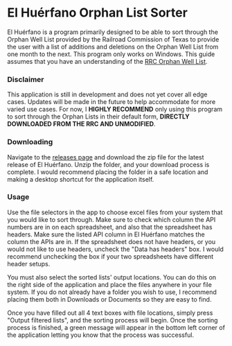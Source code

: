# El Huérfano Orphan List Sorter

El Huérfano is a program primarily designed to be able to sort through the Orphan Well List provided by the Railroad Commission of Texas to provide the user with a list of additions and deletions on the Orphan Well List from one month to the next. This program only works on Windows. This guide assumes that you have an understanding of the [RRC Orphan Well List](https://www.rrc.texas.gov/oil-and-gas/research-and-statistics/well-information/orphan-wells-12-months/).

### Disclaimer
This application is still in development and does not yet cover all edge cases. Updates will be made in the future to help accommodate for more varied use cases. For now, I **HIGHLY RECOMMEND** only using this program to sort through the Orphan Lists in their default form, **DIRECTLY DOWNLOADED FROM THE RRC AND UNMODIFIED**.

### Downloading
Navigate to the [releases page](https://github.com/whackfather/el-huerfano/releases) and download the zip file for the latest release of El Huérfano. Unzip the folder, and your download process is complete. I would recommend placing the folder in a safe location and making a desktop shortcut for the application itself.

### Usage
Use the file selectors in the app to choose excel files from your system that you would like to sort through. Make sure to check which column the API numbers are in on each spreadsheet, and also that the spreadsheet has headers. Make sure the listed API column in El Huérfano matches the column the APIs are in. If the spreadsheet does not have headers, or you would not like to use headers, uncheck the "Data has headers" box. I would recommend unchecking the box if your two spreadsheets have different header setups.

You must also select the sorted lists' output locations. You can do this on the right side of the application and place the files anywhere in your file system. If you do not already have a folder you wish to use, I recommend placing them both in Downloads or Documents so they are easy to find.

Once you have filled out all 4 text boxes with file locations, simply press "Output filtered lists", and the sorting process will begin. Once the sorting process is finished, a green message will appear in the bottom left corner of the application letting you know that the process was successful.
